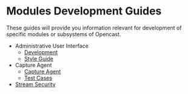 Modules Development Guides
==========================

These guides will provide you information relevant for development of specific modules
or subsystems of Opencast.

- Administrative User Interface
    - [Development](admin-ui/development.md)
    - [Style Guide](admin-ui/style/index.md)
- Capture Agent
    - [Capture Agent](capture-agent/capture-agent.md)
    - [Test Cases](capture-agent/testcases.md)
- [Stream Security](stream-security.md)
